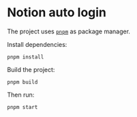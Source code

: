 # Notion auto login

The project uses [`pnpm`](https://pnpm.io/) as package manager.

Install dependencies:

```
pnpm install
```

Build the project:

```
pnpm build
```

Then run:

```
pnpm start
```
